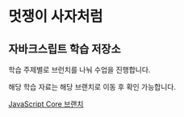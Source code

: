 # 멋쟁이 사자처럼

## 자바크스립트 학습 저장소

학습 주제별로 브런치를 나눠 수업을 진행합니다.

해당 학습 자료는 해당 브랜치로 이동 후 확인 가능합니다.

[JavaScript Core 브랜치](https://www.naver.com)
